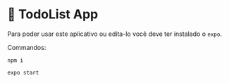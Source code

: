 # 📱 TodoList App
Para poder usar este aplicativo ou edita-lo você deve ter instalado o `expo`.

Commandos:

```
npm i

expo start
```
